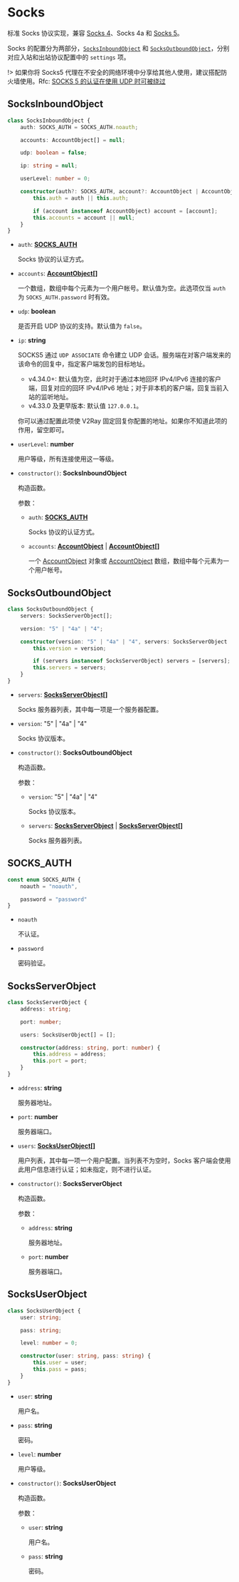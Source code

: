 # Socks

标准 Socks 协议实现，兼容 [Socks 4](http://ftp.icm.edu.pl/packages/socks/socks4/SOCKS4.protocol)、Socks 4a 和 [Socks 5](http://ftp.icm.edu.pl/packages/socks/socks4/SOCKS4.protocol)。

Socks 的配置分为两部分，[`SocksInboundObject`](#SocksInboundObject) 和 [`SocksOutboundObject`](#SocksOutboundObject)，分别对应入站和出站协议配置中的 `settings` 项。

!> 如果你将 Socks5 代理在不安全的网络环境中分享给其他人使用，建议搭配防火墙使用。Rfc: [SOCKS 5 的认证在使用 UDP 时可被绕过](https://github.com/v2fly/v2fly-github-io/issues/104)

## SocksInboundObject

```typescript
class SocksInboundObject {
    auth: SOCKS_AUTH = SOCKS_AUTH.noauth;

    accounts: AccountObject[] = null;

    udp: boolean = false;

    ip: string = null;

    userLevel: number = 0;

    constructor(auth?: SOCKS_AUTH, account?: AccountObject | AccountObject[]) {
        this.auth = auth || this.auth;

        if (account instanceof AccountObject) account = [account];
        this.accounts = account || null;
    }
}
```

* `auth`: **[SOCKS_AUTH](#SOCKS_AUTH)**

  Socks 协议的认证方式。

* `accounts`: **[AccountObject[]](/protocol/Account.md)**

  一个数组，数组中每个元素为一个用户帐号。默认值为空。此选项仅当 `auth` 为 `SOCKS_AUTH.password` 时有效。

* `udp`: **boolean**

  是否开启 UDP 协议的支持。默认值为 `false`。

* `ip`: **string**

  SOCKS5 通过 `UDP ASSOCIATE` 命令建立 UDP 会话。服务端在对客户端发来的该命令的回复中，指定客户端发包的目标地址。

  - v4.34.0+: 默认值为空，此时对于通过本地回环 IPv4/IPv6 连接的客户端，回复对应的回环 IPv4/IPv6 地址；对于非本机的客户端，回复当前入站的监听地址。
  - v4.33.0 及更早版本: 默认值 `127.0.0.1`。

  你可以通过配置此项使 V2Ray 固定回复你配置的地址。如果你不知道此项的作用，留空即可。

* `userLevel`: **number**

  用户等级，所有连接使用这一等级。

* `constructor()`: **SocksInboundObject**

  构造函数。

  参数：

  * `auth`: **[SOCKS_AUTH](#SOCKS_AUTH)**

    Socks 协议的认证方式。

  * `accounts`: **[AccountObject](/protocol/Account.md)** | **[AccountObject[]](/protocol/Account.md)**

    一个 [AccountObject](/protocol/Account.md) 对象或 [AccountObject](/protocol/Account.md) 数组，数组中每个元素为一个用户帐号。

## SocksOutboundObject

```typescript
class SocksOutboundObject {
    servers: SocksServerObject[];

    version: "5" | "4a" | "4";

    constructor(version: "5" | "4a" | "4", servers: SocksServerObject | SocksServerObject[]) {
        this.version = version;

        if (servers instanceof SocksServerObject) servers = [servers];
        this.servers = servers;
    }
}
```

* `servers`: **[SocksServerObject[]](#SocksServerObject)**

  Socks 服务器列表，其中每一项是一个服务器配置。

* `version`: "5" | "4a" | "4"

  Socks 协议版本。

* `constructor()`: **SocksOutboundObject**

  构造函数。

  参数：

  * `version`: "5" | "4a" | "4"

    Socks 协议版本。

  * `servers`: **[SocksServerObject](#SocksServerObject)** | **[SocksServerObject[]](#SocksServerObject)**

    Socks 服务器列表。

## SOCKS_AUTH

```typescript
const enum SOCKS_AUTH {
    noauth = "noauth",

    password = "password"
}
```

* `noauth`

  不认证。

* `password`

  密码验证。

## SocksServerObject

```typescript
class SocksServerObject {
    address: string;

    port: number;

    users: SocksUserObject[] = [];

    constructor(address: string, port: number) {
        this.address = address;
        this.port = port;
    }
}
```

* `address`: **string**

  服务器地址。

* `port`: **number**

  服务器端口。

* `users`: **[SocksUserObject[]](#SocksUserObject)**

  用户列表，其中每一项一个用户配置。当列表不为空时，Socks 客户端会使用此用户信息进行认证；如未指定，则不进行认证。

* `constructor()`: **SocksServerObject**

  构造函数。

  参数：

  * `address`: **string**

    服务器地址。

  * `port`: **number**

    服务器端口。

## SocksUserObject

```typescript
class SocksUserObject {
    user: string;

    pass: string;

    level: number = 0;

    constructor(user: string, pass: string) {
        this.user = user;
        this.pass = pass;
    }
}
```

* `user`: **string**

  用户名。

* `pass`: **string**

  密码。

* `level`: **number**

  用户等级。

* `constructor()`: **SocksUserObject**

  构造函数。

  参数：

  * `user`: **string**

    用户名。

  * `pass`: **string**

    密码。

  